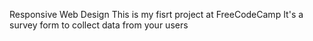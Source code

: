 Responsive Web Design
This is my fisrt project at FreeCodeCamp 
It's a survey form to collect data from your users 
